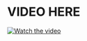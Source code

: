 <h1>VIDEO HERE</h1>

[![Watch the video](https://img.youtube.com/vi/GfZkJSugNJw/hqdefault.jpg)](https://youtu.be/GfZkJSugNJw)
